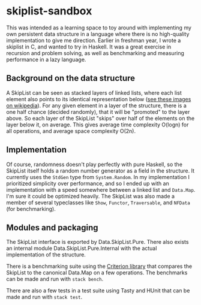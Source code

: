 # skiplist-sandbox

This was intended as a learning space to toy around with implementing my own persistent data structure in a language where there is no high-quality implementation to give me direction. Earlier in freshman year, I wrote a skiplist in C, and wanted to try in Haskell. It was a great exercise in recursion and problem solving, as well as benchmarking and measuring performance in a lazy language.


## Background on the data structure
A SkipList can be seen as stacked layers of linked lists, where each list element also points to its identical representation below ([see these images on wikipedia](https://en.wikipedia.org/wiki/Skip_list#Description)). For any given element in a layer of the structure, there is a one half chance (decided randomly), that it will be "promoted" to the layer above. So each layer of the SkipList "skips" over half of the elements on the layer below it, on average. This gives average time complexity O(logn) for all operations, and average space complexity O(2n).

## Implementation
Of course, randomness doesn't play perfectly with pure Haskell, so the SkipList itself holds a random number generator as a field in the structure. It currently uses the `StdGen` type from `System.Random`. In my implementation I prioritized simplicity over performance, and so I ended up with an implementation with a speed somewhere between a linked list and `Data.Map`. I'm sure it could be optimized heavily. The SkipList was also made a member of several typeclasses like `Show`, `Functor`, `Traversable`, and `NFData` (for benchmarking).

## Modules and packaging
The SkipList interface is exported by Data.SkipList.Pure. There also exists an internal module Data.SkipList.Pure.Internal with the actual implementation of the structure.

There is a benchmarking suite using the [Criterion library](https://hackage.haskell.org/package/criterion) that compares the SkipList to the canonical Data.Map on a few operations. The benchmarks can be made and run with `stack bench`.

There are also a few tests in a test suite using Tasty and HUnit that can be made and run with `stack test`.
